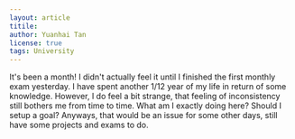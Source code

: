 ```yaml
---
layout: article
titile: 
author: Yuanhai Tan
license: true
tags: University
---
```

It's been a month! I didn't actually feel it until I finished the first monthly exam yesterday. I have spent another 1/12 year of my life in return of some knowledge. However, I do feel a bit strange, that feeling of inconsistency still bothers me from time to time. What am I exactly doing here? Should I setup a goal? Anyways, that would be an issue for some other days, still have some projects and exams to do.